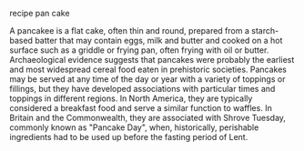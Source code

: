 recipe pan cake

A pancakee is a flat cake, often thin and round, prepared from a starch-based batter that may contain eggs, milk and butter and cooked on a hot surface such as a griddle or frying pan, often frying with oil or butter. Archaeological evidence suggests that pancakes were probably the earliest and most widespread cereal food eaten in prehistoric societies.
Pancakes may be served at any time of the day or year with a variety of toppings or fillings, but they have developed associations with particular times and toppings in different regions. In North America, they are typically considered a breakfast food and serve a similar function to waffles. In Britain and the Commonwealth, they are associated with Shrove Tuesday, commonly known as "Pancake Day", when, historically, perishable ingredients had to be used up before the fasting period of Lent.